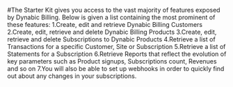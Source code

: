 #The Starter Kit gives you access to the vast majority of features exposed by Dynabic Billing. Below is given a list containing the most prominent of these features:
 1.Create, edit and retrieve Dynabic Billing Customers
 2.Create, edit, retrieve and delete Dynabic Billing Products
 3.Create, edit, retrieve and delete Subscriptions to Dynabic Products
 4.Retrieve a list of Transactions for a specific Customer, Site or Subscription
 5.Retrieve a list of Statements for a Subscription
 6.Retrieve Reports that reflect the evolution of key parameters such as Product signups, Subscriptions count, Revenues and so on
 7.You will also be able to set up webhooks in order to quickly find out about any changes in your subscriptions.